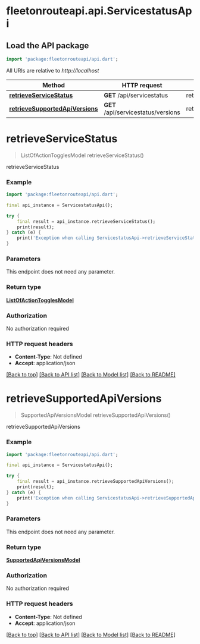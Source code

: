 # fleetonrouteapi.api.ServicestatusApi

## Load the API package
```dart
import 'package:fleetonrouteapi/api.dart';
```

All URIs are relative to *http://localhost*

Method | HTTP request | Description
------------- | ------------- | -------------
[**retrieveServiceStatus**](ServicestatusApi.md#retrieveservicestatus) | **GET** /api/servicestatus | retrieveServiceStatus
[**retrieveSupportedApiVersions**](ServicestatusApi.md#retrievesupportedapiversions) | **GET** /api/servicestatus/versions | retrieveSupportedApiVersions


# **retrieveServiceStatus**
> ListOfActionTogglesModel retrieveServiceStatus()

retrieveServiceStatus

### Example 
```dart
import 'package:fleetonrouteapi/api.dart';

final api_instance = ServicestatusApi();

try { 
    final result = api_instance.retrieveServiceStatus();
    print(result);
} catch (e) {
    print('Exception when calling ServicestatusApi->retrieveServiceStatus: $e\n');
}
```

### Parameters
This endpoint does not need any parameter.

### Return type

[**ListOfActionTogglesModel**](ListOfActionTogglesModel.md)

### Authorization

No authorization required

### HTTP request headers

 - **Content-Type**: Not defined
 - **Accept**: application/json

[[Back to top]](#) [[Back to API list]](../README.md#documentation-for-api-endpoints) [[Back to Model list]](../README.md#documentation-for-models) [[Back to README]](../README.md)

# **retrieveSupportedApiVersions**
> SupportedApiVersionsModel retrieveSupportedApiVersions()

retrieveSupportedApiVersions

### Example 
```dart
import 'package:fleetonrouteapi/api.dart';

final api_instance = ServicestatusApi();

try { 
    final result = api_instance.retrieveSupportedApiVersions();
    print(result);
} catch (e) {
    print('Exception when calling ServicestatusApi->retrieveSupportedApiVersions: $e\n');
}
```

### Parameters
This endpoint does not need any parameter.

### Return type

[**SupportedApiVersionsModel**](SupportedApiVersionsModel.md)

### Authorization

No authorization required

### HTTP request headers

 - **Content-Type**: Not defined
 - **Accept**: application/json

[[Back to top]](#) [[Back to API list]](../README.md#documentation-for-api-endpoints) [[Back to Model list]](../README.md#documentation-for-models) [[Back to README]](../README.md)

